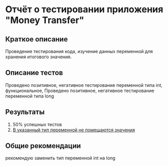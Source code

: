 # Отчёт о тестировании приложения "Money Transfer"

## Краткое описание

Проведение тестирования кода, изучение данных переменной для хранения итогового значения.


## Описание тестов
Проведено позитивное, негативное тестирование переменной типа int, функциональное,
Проведено позитивное, негативное тестирование переменной типа long

## Результаты

1. 50% успешных тестов
2. [В указанный тип переменной не помещаются значения](https://github.com/EkaterinaPeregudova/java1.2.1/issues/1)

## Общие рекомендации
рекомендую заменить тип переменной int на long
